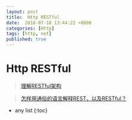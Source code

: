 ```yaml
---
layout: post
title:  Http RESTful
date:  2018-07-18 13:44:22 +0800
categories: [Http]
tags: [http, net]
published: true
---
```


# Http RESTful

> [理解RESTful架构](http://www.ruanyifeng.com/blog/2011/09/restful.html)

> [怎样用通俗的语言解释REST，以及RESTful？](https://www.zhihu.com/question/28557115)

* any list
{:toc}